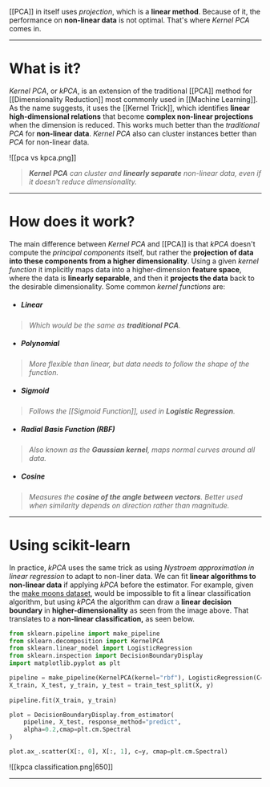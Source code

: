 
[[PCA]] in itself uses *projection*, which is a **linear method**. Because of it, the performance on **non-linear data** is not optimal. That's where *Kernel PCA* comes in.
___
# What is it?

*Kernel PCA*, or *kPCA*, is an extension of the traditional [[PCA]] method for [[Dimensionality Reduction]] most commonly used in [[Machine Learning]]. As the name suggests, it uses the [[Kernel Trick]], which identifies **linear high-dimensional relations** that become **complex non-linear projections** when the dimension is reduced. This works much better than the *traditional PCA* for **non-linear data**. *Kernel PCA* also can cluster instances better than *PCA* for non-linear data.

![[pca vs kpca.png]]

>***Kernel PCA** can cluster and **linearly separate** non-linear data, even if it doesn't reduce dimensionality.*
___
# How does it work?

The main difference between *Kernel PCA* and [[PCA]] is that *kPCA* doesn't compute the *principal components* itself, but rather the **projection of data into these components from a higher dimensionality**. Using a given *kernel function* it implicitly maps data into a higher-dimension **feature space**, where the data is **linearly separable**, and then it **projects the data** back to the desirable dimensionality.
Some common *kernel functions* are:

- ##### Linear
> *Which would be the same as **traditional PCA**.*

- ##### Polynomial
> *More flexible than linear, but data needs to follow the shape of the function.*

- ##### Sigmoid
>*Follows the [[Sigmoid Function]], used in **Logistic Regression**.*

- ##### Radial Basis Function (RBF)
>*Also known as the **Gaussian kernel**, maps normal curves around all data.*

- ##### Cosine
>*Measures the **cosine of the angle between vectors**. Better used when similarity depends on direction rather than magnitude.*
___
# Using scikit-learn

In practice, *kPCA* uses the same trick as using *Nystroem approximation in linear regression* to adapt to non-liner data. We can fit **linear algorithms to non-linear data** if applying *kPCA* before the estimator. 
For example, given the [make moons dataset](https://scikit-learn.org/stable/modules/generated/sklearn.datasets.make_moons.html), would be impossible to fit a linear classification algorithm, but using *kPCA* the algorithm can draw a **linear decision boundary** in **higher-dimensionality** as seen from the image above. That translates to a **non-linear classification,** as seen below.

```python
from sklearn.pipeline import make_pipeline
from sklearn.decomposition import KernelPCA
from sklearn.linear_model import LogisticRegression
from sklearn.inspection import DecisionBoundaryDisplay
import matplotlib.pyplot as plt

pipeline = make_pipeline(KernelPCA(kernel="rbf"), LogisticRegression(C=10e5))
X_train, X_test, y_train, y_test = train_test_split(X, y)  
  
pipeline.fit(X_train, y_train)

plot = DecisionBoundaryDisplay.from_estimator(  
	pipeline, X_test, response_method="predict",
	alpha=0.2,cmap=plt.cm.Spectral  
)

plot.ax_.scatter(X[:, 0], X[:, 1], c=y, cmap=plt.cm.Spectral)
```

![[kpca classification.png|650]]
___